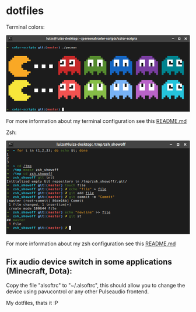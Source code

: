# dotfiles

Terminal colors:

![colors](terminal/images/preview.png?raw=true)

For more information about my terminal configuration see this [README.md](https://github.com/heylouiz/dotfiles/blob/master/terminal/README.md)

Zsh:

![zsh](zsh/images/preview.png?raw=true)

For more information about my zsh configuration see this [README.md](https://github.com/heylouiz/dotfiles/blob/master/zsh/README.md)

## Fix audio device switch in some applications (Minecraft, Dota):

Copy the file "alsoftrc" to "~/.alsoftrc", this should allow you to change the device using pavucontrol or any other Pulseaudio frontend.

My dotfiles, thats it :P
